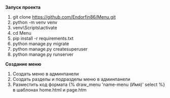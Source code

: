 <b>Запуск проекта</b>

1. git clone https://github.com/Endorfin86/Menu.git
2. python -m venv venv
3. venv\Scripts\activate
4. cd Menu
5. pip install -r requirements.txt
6. python manage.py migrate
7. python manage.py createsuperuser
8. python manage.py runserver

<b>Создание меню</b>
1. Создать меню в админпанели
2. Создать разделы и подразделы меню в админпанели
3. Разместить код формата {% draw_menu 'name-menu (Имя)' select %} в шаблонах home.html и page.htm
